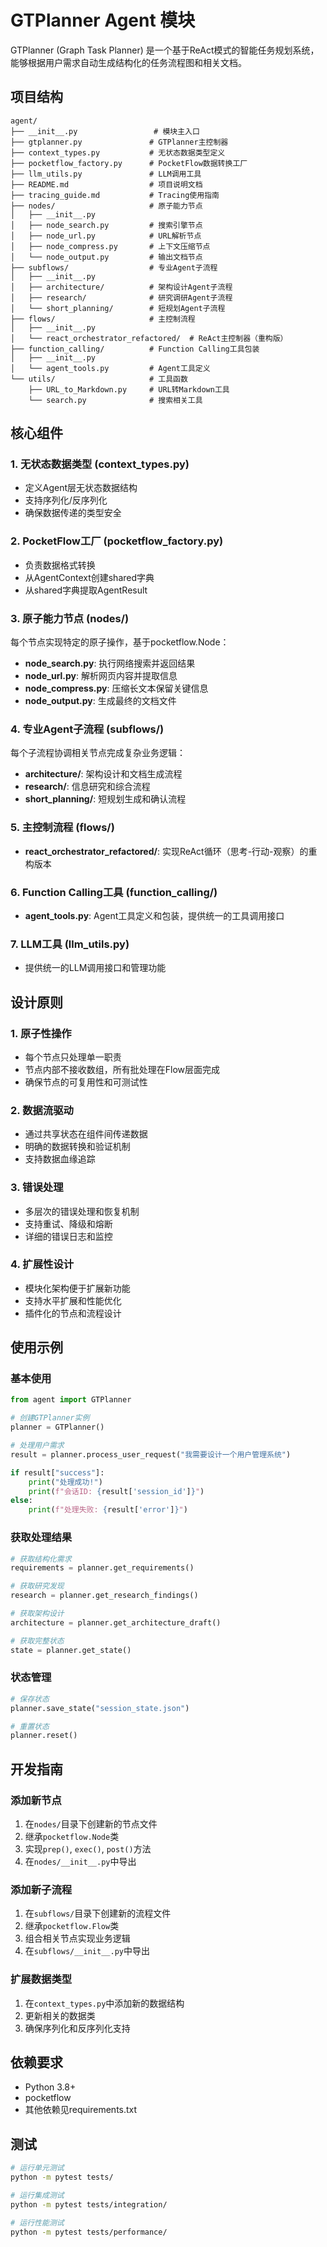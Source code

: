 # GTPlanner Agent 模块

GTPlanner (Graph Task Planner) 是一个基于ReAct模式的智能任务规划系统，能够根据用户需求自动生成结构化的任务流程图和相关文档。

## 项目结构

```
agent/
├── __init__.py                 # 模块主入口
├── gtplanner.py               # GTPlanner主控制器
├── context_types.py           # 无状态数据类型定义
├── pocketflow_factory.py      # PocketFlow数据转换工厂
├── llm_utils.py               # LLM调用工具
├── README.md                  # 项目说明文档
├── tracing_guide.md           # Tracing使用指南
├── nodes/                     # 原子能力节点
│   ├── __init__.py
│   ├── node_search.py         # 搜索引擎节点
│   ├── node_url.py            # URL解析节点
│   ├── node_compress.py       # 上下文压缩节点
│   └── node_output.py         # 输出文档节点
├── subflows/                  # 专业Agent子流程
│   ├── __init__.py
│   ├── architecture/          # 架构设计Agent子流程
│   ├── research/              # 研究调研Agent子流程
│   └── short_planning/        # 短规划Agent子流程
├── flows/                     # 主控制流程
│   ├── __init__.py
│   └── react_orchestrator_refactored/  # ReAct主控制器（重构版）
├── function_calling/          # Function Calling工具包装
│   ├── __init__.py
│   └── agent_tools.py         # Agent工具定义
└── utils/                     # 工具函数
    ├── URL_to_Markdown.py     # URL转Markdown工具
    └── search.py              # 搜索相关工具
```

## 核心组件

### 1. 无状态数据类型 (context_types.py)
- 定义Agent层无状态数据结构
- 支持序列化/反序列化
- 确保数据传递的类型安全

### 2. PocketFlow工厂 (pocketflow_factory.py)
- 负责数据格式转换
- 从AgentContext创建shared字典
- 从shared字典提取AgentResult

### 3. 原子能力节点 (nodes/)
每个节点实现特定的原子操作，基于pocketflow.Node：
- **node_search.py**: 执行网络搜索并返回结果
- **node_url.py**: 解析网页内容并提取信息
- **node_compress.py**: 压缩长文本保留关键信息
- **node_output.py**: 生成最终的文档文件

### 4. 专业Agent子流程 (subflows/)
每个子流程协调相关节点完成复杂业务逻辑：
- **architecture/**: 架构设计和文档生成流程
- **research/**: 信息研究和综合流程
- **short_planning/**: 短规划生成和确认流程

### 5. 主控制流程 (flows/)
- **react_orchestrator_refactored/**: 实现ReAct循环（思考-行动-观察）的重构版本

### 6. Function Calling工具 (function_calling/)
- **agent_tools.py**: Agent工具定义和包装，提供统一的工具调用接口

### 7. LLM工具 (llm_utils.py)
- 提供统一的LLM调用接口和管理功能

## 设计原则

### 1. 原子性操作
- 每个节点只处理单一职责
- 节点内部不接收数组，所有批处理在Flow层面完成
- 确保节点的可复用性和可测试性

### 2. 数据流驱动
- 通过共享状态在组件间传递数据
- 明确的数据转换和验证机制
- 支持数据血缘追踪

### 3. 错误处理
- 多层次的错误处理和恢复机制
- 支持重试、降级和熔断
- 详细的错误日志和监控

### 4. 扩展性设计
- 模块化架构便于扩展新功能
- 支持水平扩展和性能优化
- 插件化的节点和流程设计

## 使用示例

### 基本使用
```python
from agent import GTPlanner

# 创建GTPlanner实例
planner = GTPlanner()

# 处理用户需求
result = planner.process_user_request("我需要设计一个用户管理系统")

if result["success"]:
    print("处理成功!")
    print(f"会话ID: {result['session_id']}")
else:
    print(f"处理失败: {result['error']}")
```

### 获取处理结果
```python
# 获取结构化需求
requirements = planner.get_requirements()

# 获取研究发现
research = planner.get_research_findings()

# 获取架构设计
architecture = planner.get_architecture_draft()

# 获取完整状态
state = planner.get_state()
```

### 状态管理
```python
# 保存状态
planner.save_state("session_state.json")

# 重置状态
planner.reset()
```

## 开发指南

### 添加新节点
1. 在`nodes/`目录下创建新的节点文件
2. 继承`pocketflow.Node`类
3. 实现`prep()`, `exec()`, `post()`方法
4. 在`nodes/__init__.py`中导出

### 添加新子流程
1. 在`subflows/`目录下创建新的流程文件
2. 继承`pocketflow.Flow`类
3. 组合相关节点实现业务逻辑
4. 在`subflows/__init__.py`中导出

### 扩展数据类型
1. 在`context_types.py`中添加新的数据结构
2. 更新相关的数据类
3. 确保序列化和反序列化支持

## 依赖要求

- Python 3.8+
- pocketflow
- 其他依赖见requirements.txt

## 测试

```bash
# 运行单元测试
python -m pytest tests/

# 运行集成测试
python -m pytest tests/integration/

# 运行性能测试
python -m pytest tests/performance/
```
